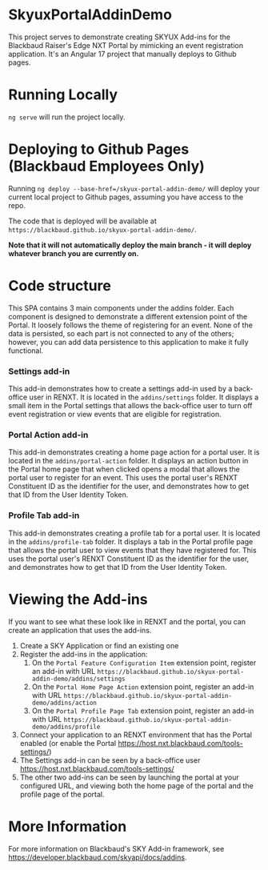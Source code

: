# SkyuxPortalAddinDemo

This project serves to demonstrate creating SKYUX Add-ins for the Blackbaud Raiser's Edge NXT Portal by mimicking an event registration application. It's an Angular 17 project that manually deploys to Github pages.

# Running Locally
`ng serve` will run the project locally.

# Deploying to Github Pages (Blackbaud Employees Only)
Running `ng deploy --base-href=/skyux-portal-addin-demo/` will deploy your current local project to Github pages, assuming you have access to the repo.

The code that is deployed will be available at `https://blackbaud.github.io/skyux-portal-addin-demo/`.

**Note that it will not automatically deploy the main branch - it will deploy whatever branch you are currently on.**

# Code structure
This SPA contains 3 main components under the addins folder. Each component is designed to demonstrate a different extension point of the Portal. It loosely follows the theme of registering for an event.
None of the data is persisted, so each part is not connected to any of the others; however, you can add data persistence to this application to make it fully functional.

### Settings add-in
This add-in demonstrates how to create a settings add-in used by a back-office user in RENXT. It is located in the `addins/settings` folder. It displays a small item in the Portal settings that allows the back-office user to turn off event registration or view events that are eligible for registration.

### Portal Action add-in
This add-in demonstrates creating a home page action for a portal user. It is located in the `addins/portal-action` folder. It displays an action button in the Portal home page that when clicked opens a modal that allows the portal user to register for an event. This uses the portal user's RENXT Constituent ID as the identifier for the user, and demonstrates how to get that ID from the User Identity Token.

### Profile Tab add-in
This add-in demonstrates creating a profile tab for a portal user. It is located in the `addins/profile-tab` folder. It displays a tab in the Portal profile page that allows the portal user to view events that they have registered for. This uses the portal user's RENXT Constituent ID as the identifier for the user, and demonstrates how to get that ID from the User Identity Token.

# Viewing the Add-ins
If you want to see what these look like in RENXT and the portal, you can create an application that uses the add-ins.
1. Create a SKY Application or find an existing one
2. Register the add-ins in the application:
    1. On the `Portal Feature Configuration Item` extension point, register an add-in with URL `https://blackbaud.github.io/skyux-portal-addin-demo/addins/settings`
   2. On the `Portal Home Page Action` extension point, register an add-in with URL `https://blackbaud.github.io/skyux-portal-addin-demo/addins/action`
   3. On the `Portal Profile Page Tab` extension point, register an add-in with URL `https://blackbaud.github.io/skyux-portal-addin-demo/addins/profile`
4. Connect your application to an RENXT environment that has the Portal enabled (or enable the Portal https://host.nxt.blackbaud.com/tools-settings/)
5. The Settings add-in can be seen by a back-office user https://host.nxt.blackbaud.com/tools-settings/
6. The other two add-ins can be seen by launching the portal at your configured URL, and viewing both the home page of the portal and the profile page of the portal.

# More Information
For more information on Blackbaud's SKY Add-in framework, see https://developer.blackbaud.com/skyapi/docs/addins.
    
